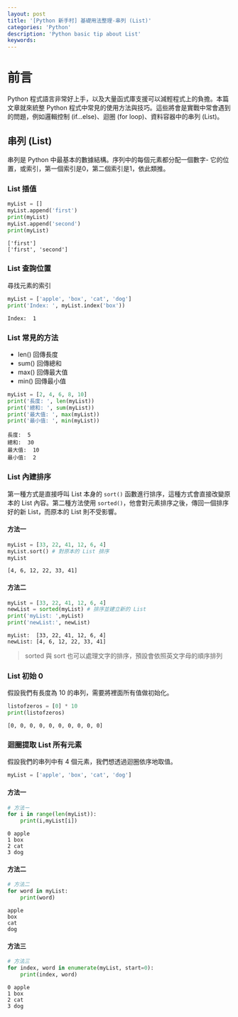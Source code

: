 ```yaml
---
layout: post
title: '[Python 新手村] 基礎用法整理-串列 (List)'
categories: 'Python'
description: 'Python basic tip about List'
keywords: 
---
```


# 前言
Python 程式語言非常好上手，以及大量函式庫支援可以減輕程式上的負擔。本篇文章就來統整 Python 程式中常見的使用方法與技巧。這些將會是實戰中常會遇到的問題，例如邏輯控制 (if...else)、迴圈 (for loop)、資料容器中的串列 (List)。

## 串列 (List)
串列是 Python 中最基本的數據結構。序列中的每個元素都分配一個數字- 它的位置，或索引，第一個索引是0，第二個索引是1，依此類推。

### List 插值
```py
myList = []
myList.append('first')
print(myList)
myList.append('second')
print(myList)
```

```
['first']
['first', 'second']
```

### List 查詢位置
尋找元素的索引

```py
myList = ['apple', 'box', 'cat', 'dog']
print('Index: ', myList.index('box'))
```

```
Index:  1
```

### List 常見的方法
- len() 回傳長度
- sum() 回傳總和
- max() 回傳最大值
- min() 回傳最小值

```py
myList = [2, 4, 6, 8, 10]
print('長度: ', len(myList))
print('總和: ', sum(myList))
print('最大值: ', max(myList))
print('最小值: ', min(myList))
```

```
長度:  5
總和:  30
最大值:  10
最小值:  2
```

### List 內建排序
第一種方式是直接呼叫 List 本身的 `sort()` 函數進行排序，這種方式會直接改變原本的 List 內容。第二種方法使用 `sorted()`，他會對元素排序之後，傳回一個排序好的新 List，而原本的 List 則不受影響。

#### 方法一
```py
myList = [33, 22, 41, 12, 6, 4]
myList.sort() # 對原本的 List 排序
myList
```

```
[4, 6, 12, 22, 33, 41]
```

#### 方法二
```py
myList = [33, 22, 41, 12, 6, 4]
newList = sorted(myList) # 排序並建立新的 List
print('myList: ',myList)
print('newList:', newList)
```

```
myList:  [33, 22, 41, 12, 6, 4]
newList: [4, 6, 12, 22, 33, 41]
```

> sorted 與 sort 也可以處理文字的排序，預設會依照英文字母的順序排列

### List 初始 0 
假設我們有長度為 10 的串列，需要將裡面所有值做初始化。

```py
listofzeros = [0] * 10
print(listofzeros)
```

```
[0, 0, 0, 0, 0, 0, 0, 0, 0, 0]
```

### 迴圈提取 List 所有元素
假設我們的串列中有 4 個元素，我們想透過迴圈依序地取值。

```py
myList = ['apple', 'box', 'cat', 'dog']
```

#### 方法一
```py
# 方法ㄧ
for i in range(len(myList)):
    print(i,myList[i])
```

```
0 apple
1 box
2 cat
3 dog
```

#### 方法二
```py
# 方法二
for word in myList:
    print(word)
```

```
apple
box
cat
dog
```

#### 方法三
```py
# 方法三
for index, word in enumerate(myList, start=0):
    print(index, word)
```

```
0 apple
1 box
2 cat
3 dog
```